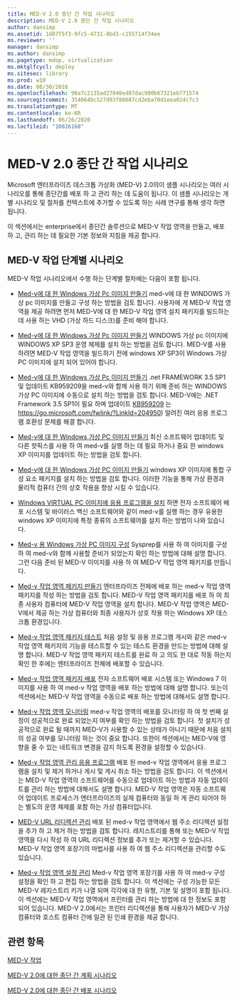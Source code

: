 ```yaml
---
title: MED-V 2.0 종단 간 작업 시나리오
description: MED-V 2.0 종단 간 작업 시나리오
author: dansimp
ms.assetid: 1d87f5f3-9fc5-4731-8bd1-c155714f34ee
ms.reviewer: ''
manager: dansimp
ms.author: dansimp
ms.pagetype: mdop, virtualization
ms.mktglfcycl: deploy
ms.sitesec: library
ms.prod: w10
ms.date: 08/30/2016
ms.openlocfilehash: 90a7c2135ad27040ed87dac980b67321eb771574
ms.sourcegitcommit: 354664bc527d93f80687cd2eba70d1eea024c7c3
ms.translationtype: MT
ms.contentlocale: ko-KR
ms.lasthandoff: 06/26/2020
ms.locfileid: "10826168"
---
```

# MED-V 2.0 종단 간 작업 시나리오


Microsoft 엔터프라이즈 데스크톱 가상화 (MED-V) 2.0의이 샘플 시나리오는 여러 시나리오를 통해 종단간를 배포 하 고 관리 하는 데 도움이 됩니다. 이 샘플 시나리오는 개별 시나리오 및 절차를 컨텍스트에 추가할 수 있도록 하는 사례 연구를 통해 생각 하면 됩니다.

이 섹션에서는 enterprise에서 종단간 솔루션으로 MED-V 작업 영역을 만들고, 배포 하 고, 관리 하는 데 필요한 기본 정보와 지침을 제공 합니다.

## MED-V 작업 단계별 시나리오


MED-V 작업 시나리오에서 수행 하는 단계별 절차에는 다음이 포함 됩니다.

-   [Med-v에 대 한 Windows 가상 Pc 이미지 만들기](creating-a-windows-virtual-pc-image-for-med-v.md#bkmk-creatingavirtualmachinebyusingmicrosoftvirtualpc) med-v에 대 한 WINDOWS 가상 pc 이미지를 만들고 구성 하는 방법을 검토 합니다. 사용자에 게 MED-V 작업 영역을 제공 하려면 먼저 MED-V에 대 한 MED-V 작업 영역 설치 패키지를 빌드하는 데 사용 하는 VHD (가상 하드 디스크)를 준비 해야 합니다.

-   [Med-v에 대 한 Windows 가상 Pc 이미지 만들기](creating-a-windows-virtual-pc-image-for-med-v.md#bkmk-installingwindowsxpontovpc) WINDOWS 가상 pc 이미지에 WINDOWS XP SP3 운영 체제를 설치 하는 방법을 검토 합니다. MED-V를 사용 하려면 MED-V 작업 영역을 빌드하기 전에 windows XP SP3이 Windows 가상 PC 이미지에 설치 되어 있어야 합니다.

-   [Med-v에 대 한 Windows 가상 Pc 이미지 만들기](creating-a-windows-virtual-pc-image-for-med-v.md#bkmk-installingnet) .net FRAMEWORK 3.5 SP1 및 업데이트 KB959209을 med-v와 함께 사용 하기 위해 준비 하는 WINDOWS 가상 PC 이미지에 수동으로 설치 하는 방법을 검토 합니다. MED-V에는 .NET Framework 3.5 SP1이 필요 하며 업데이트 [KB959209](https://go.microsoft.com/fwlink/?LinkId=204950) 는 https://go.microsoft.com/fwlink/?LinkId=204950) 알려진 여러 응용 프로그램 호환성 문제를 해결 합니다.

-   [Med-v에 대 한 Windows 가상 PC 이미지 만들기](creating-a-windows-virtual-pc-image-for-med-v.md#bkmk-applypatchestovpc) 최신 소프트웨어 업데이트 및 다른 핫픽스를 사용 하 여 med-v를 실행 하는 데 필요 하거나 중요 한 windows XP 이미지를 업데이트 하는 방법을 검토 합니다.

-   [Med-v에 대 한 Windows 가상 PC 이미지 만들기](creating-a-windows-virtual-pc-image-for-med-v.md#bkmk-installintegration) windows XP 이미지에 통합 구성 요소 패키지를 설치 하는 방법을 검토 합니다. 이러한 기능을 통해 가상 환경과 물리적 컴퓨터 간의 상호 작용을 향상 시킬 수 있습니다.

-   [Windows VIRTUAL PC 이미지에 응용 프로그램을 설치](installing-applications-on-a-windows-virtual-pc-image.md) 하면 전자 소프트웨어 배포 시스템 및 바이러스 백신 소프트웨어와 같이 med-v를 실행 하는 경우 유용한 windows XP 이미지에 특정 종류의 소프트웨어를 설치 하는 방법이 나와 있습니다.

-   [Med-v 용 Windows 가상 PC 이미지 구성](configuring-a-windows-virtual-pc-image-for-med-v.md) Sysprep를 사용 하 여 이미지를 구성 하 여 med-v와 함께 사용할 준비가 되었는지 확인 하는 방법에 대해 설명 합니다. 그런 다음 준비 된 MED-V 이미지를 사용 하 여 MED-V 작업 영역 패키지를 만듭니다.

-   [Med-v 작업 영역 패키지 만들기](create-a-med-v-workspace-package.md) 엔터프라이즈 전체에 배포 하는 med-v 작업 영역 패키지를 작성 하는 방법을 검토 합니다. MED-V 작업 영역 패키지를 배포 하 여 최종 사용자 컴퓨터에 MED-V 작업 영역을 설치 합니다. MED-V 작업 영역은 MED-V에서 제공 하는 가상 컴퓨터와 최종 사용자가 상호 작용 하는 Windows XP 데스크톱 환경입니다.

-   [Med-v 작업 영역 패키지 테스트](testing-the-med-v-workspace-package.md) 처음 설정 및 응용 프로그램 게시와 같은 med-v 작업 영역 패키지의 기능을 테스트할 수 있는 테스트 환경을 만드는 방법에 대해 설명 합니다. MED-V 작업 영역 패키지 테스트를 완료 하 고 의도 한 대로 작동 하는지 확인 한 후에는 엔터프라이즈 전체에 배포할 수 있습니다.

-   [Med-v 작업 영역 패키지 배포](deploying-the-med-v-workspace-package.md) 전자 소프트웨어 배포 시스템 또는 Windows 7 이미지를 사용 하 여 med-v 작업 영역을 배포 하는 방법에 대해 설명 합니다. 또는이 섹션에서는 MED-V 작업 영역을 수동으로 배포 하는 방법에 대해서도 설명 합니다.

-   [Med-v 작업 영역 모니터링](monitor-med-v-workspaces.md) med-v 작업 영역의 배포를 모니터링 하 여 첫 번째 설정이 성공적으로 완료 되었는지 여부를 확인 하는 방법을 검토 합니다. 첫 설치가 성공적으로 완료 될 때까지 MED-V가 사용할 수 있는 상태가 아니기 때문에 처음 설치의 성공 여부를 모니터링 하는 것이 중요 합니다. 또한이 섹션에서는 MED-V에 영향을 줄 수 있는 네트워크 변경을 감지 하도록 환경을 설정할 수 있습니다.

-   [Med-v 작업 영역 관리 응용 프로그램](manage-med-v-workspace-applications.md) 배포 된 med-v 작업 영역에서 응용 프로그램을 설치 및 제거 하거나 게시 및 게시 취소 하는 방법을 검토 합니다. 이 섹션에서는 MED-V 작업 영역의 소프트웨어를 수동으로 업데이트 하는 방법과 자동 업데이트를 관리 하는 방법에 대해서도 설명 합니다. MED-V 작업 영역은 자동 소프트웨어 업데이트 프로세스가 엔터프라이즈의 실제 컴퓨터와 동일 하 게 관리 되어야 하는 별도의 운영 체제를 포함 하는 가상 컴퓨터입니다.

-   [MED-V URL 리디렉션 관리](manage-med-v-url-redirection.md) 배포 된 med-v 작업 영역에서 웹 주소 리디렉션 설정을 추가 하 고 제거 하는 방법을 검토 합니다. 레지스트리를 통해 또는 MED-V 작업 영역을 다시 작성 하 여 URL 리디렉션 정보를 추가 또는 제거할 수 있습니다. MED-V 작업 영역 포장기의 마법사를 사용 하 여 웹 주소 리디렉션을 관리할 수도 있습니다.

-   [Med-v 작업 영역 설정 관리](manage-med-v-workspace-settings.md) Med-v 작업 영역 포장기를 사용 하 여 med-v 구성 설정을 확인 하 고 편집 하는 방법을 검토 합니다. 이 섹션에는 구성 가능한 모든 MED-V 레지스트리 키가 나열 되며 각각에 대 한 유형, 기본 및 설명이 포함 됩니다. 이 섹션에는 MED-V 작업 영역에서 프린터를 관리 하는 방법에 대 한 정보도 포함 되어 있습니다. MED-V 2.0에서는 프린터 리디렉션을 통해 사용자가 MED-V 가상 컴퓨터와 호스트 컴퓨터 간에 일관 된 인쇄 환경을 제공 합니다.

## 관련 항목


[MED-V 작업](operations-for-med-v.md)

[MED-V 2.0에 대한 종단 간 계획 시나리오](end-to-end-planning-scenario-for-med-v-20.md)

[MED-V 2.0에 대한 종단 간 배포 시나리오](end-to-end-deployment-scenario-for-med-v-20.md)

 

 





